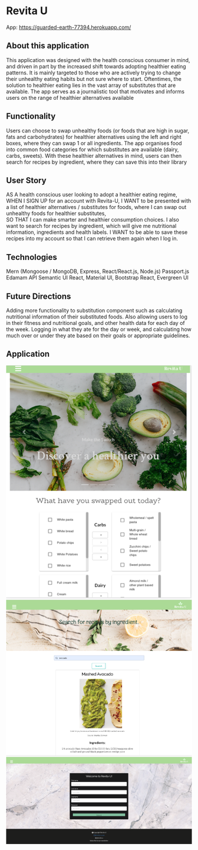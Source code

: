 # Revita U

App: https://guarded-earth-77394.herokuapp.com/

## About this application
This application was designed with the health conscious consumer in mind, and driven in part by the increased shift towards adopting healthier eating patterns. It is mainly targeted to those who are actively trying to change their unhealthy eating habits but not sure where to start. Oftentimes, the solution to healthier eating lies in the vast array of substitutes that are available. The app serves as a journalistic tool that motivates and informs users on the range of healthier alternatives available

## Functionality 
Users can choose to swap unhealthy foods (or foods that are high in sugar, fats and carbohydrates) for healthier alternatives using the left and right boxes, where they can swap 1 or all ingredients. The app organises food into common food categories for which substitutes are available (dairy, carbs, sweets). With these healthier alternatives in mind, users can then search for recipes by ingredient, where they can save this into their library 

## User Story
AS A health conscious user looking to adopt a healthier eating regime,
WHEN I SIGN UP for an account with Revita-U,
I WANT to be presented with a list of healthier alternatives / substitutes for foods, where I can swap out
unhealthy foods for healthier substitutes,  
SO THAT I can make smarter and healthier consumption choices.
I also want to search for recipes by ingredient, which will give me nutritional information, ingredients and health labels. 
I WANT to be able to save these recipes into
my account so that I can retrieve them again when I log in.

## Technologies
Mern (Mongoose / MongoDB, Express, React/React.js, Node.js)
Passport.js
Edamam API
Semantic UI React, Material UI, Bootstrap React, Evergreen UI

## Future Directions
Adding more functionality to substitution component such as calculating nutritional information of their substituted foods. Also allowing users to log in their fitness and nutritional goals, and other health data for each day of the week. Logging in what they ate for the day or week, and calculating how much over or under they ate based on their goals or appropriate guidelines. 

## Application 

![Image1](client/src/assets/images/App1.png)
![Image2](client/src/assets/images/App2.png)
![Image3](client/src/assets/images/App3.png)